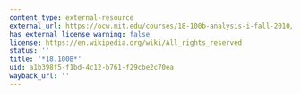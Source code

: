 ```yaml
---
content_type: external-resource
external_url: https://ocw.mit.edu/courses/18-100b-analysis-i-fall-2010/
has_external_license_warning: false
license: https://en.wikipedia.org/wiki/All_rights_reserved
status: ''
title: '*18.100B*'
uid: a1b398f5-f1bd-4c12-b761-f29cbe2c70ea
wayback_url: ''
---
```

